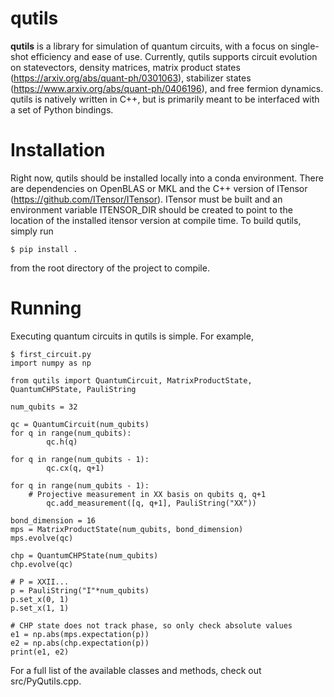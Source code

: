 # qutils
**qutils** is a library for simulation of quantum circuits, with a focus on single-shot efficiency and ease of use. Currently, qutils supports circuit evolution on statevectors, density matrices, matrix product states (https://arxiv.org/abs/quant-ph/0301063), stabilizer states (https://www.arxiv.org/abs/quant-ph/0406196), and free fermion dynamics. qutils is natively written in C++, but is primarily meant to be interfaced with a set of Python bindings.

# Installation
Right now, qutils should be installed locally into a conda environment. There are dependencies on OpenBLAS or MKL and the C++ version of ITensor (https://github.com/ITensor/ITensor). ITensor must be built and an environment variable ITENSOR_DIR should be created to point to the location of the installed itensor version at compile time. To build qutils, simply run
```
$ pip install .
```
from the root directory of the project to compile.

# Running
Executing quantum circuits in qutils is simple. For example,
```
$ first_circuit.py
import numpy as np

from qutils import QuantumCircuit, MatrixProductState, QuantumCHPState, PauliString

num_qubits = 32

qc = QuantumCircuit(num_qubits)
for q in range(num_qubits):
        qc.h(q)

for q in range(num_qubits - 1):
        qc.cx(q, q+1)

for q in range(num_qubits - 1):
    # Projective measurement in XX basis on qubits q, q+1
        qc.add_measurement([q, q+1], PauliString("XX"))

bond_dimension = 16
mps = MatrixProductState(num_qubits, bond_dimension)
mps.evolve(qc)

chp = QuantumCHPState(num_qubits)
chp.evolve(qc)

# P = XXII...
p = PauliString("I"*num_qubits)
p.set_x(0, 1)
p.set_x(1, 1)

# CHP state does not track phase, so only check absolute values
e1 = np.abs(mps.expectation(p))
e2 = np.abs(chp.expectation(p))
print(e1, e2)
```

For a full list of the available classes and methods, check out src/PyQutils.cpp.
